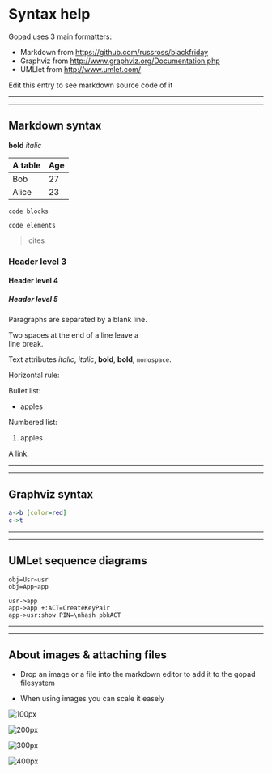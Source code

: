 # Syntax help

Gopad uses 3 main formatters:

- Markdown from https://github.com/russross/blackfriday
- Graphviz from http://www.graphviz.org/Documentation.php
- UMLlet from http://www.umlet.com/

Edit this entry to see markdown source code of it

---
---

## Markdown syntax

**bold** *italic*

A table    | Age
-----------|------
Bob        | 27
Alice      | 23

```
code blocks
```

`code elements`

> cites

### Header level 3
#### Header level 4
##### Header level 5
 
Paragraphs are separated
by a blank line.

Two spaces at the end of a line leave a  
line break.

Text attributes _italic_, *italic*, __bold__, **bold**, `monospace`.

Horizontal rule:


Bullet list:

  * apples

Numbered list:

  1. apples

A [link](http://example.com).

---
---

## Graphviz syntax

```dot
a->b [color=red]
c->t
```

---
---

## UMLet sequence diagrams

```umletseq
obj=Usr~usr
obj=App~app

usr->app
app->app +:ACT=CreateKeyPair
app->usr:show PIN=\nhash pbkACT
```

---
---

## About images & attaching files

* Drop an image or a file into the markdown editor to add it
  to the gopad filesystem

* When using images you can scale it easely

![100px](https://blog.golang.org/gopher/header.jpg)

![200px](https://blog.golang.org/gopher/header.jpg)

![300px](https://blog.golang.org/gopher/header.jpg)

![400px](https://blog.golang.org/gopher/header.jpg)

